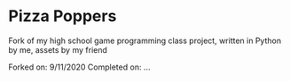 # Pizza Poppers
Fork of my high school game programming class project, written in Python by me, assets by my friend

Forked on: 9/11/2020
Completed on: ...
